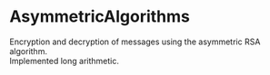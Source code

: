 # AsymmetricAlgorithms
Encryption and decryption of messages using the asymmetric RSA algorithm.<br>
Implemented long arithmetic.
